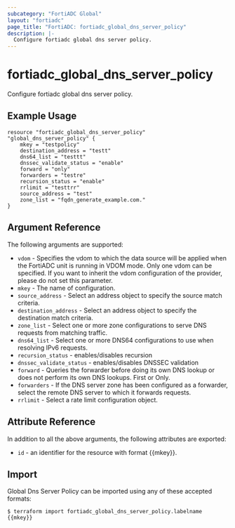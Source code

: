 ```yaml
---
subcategory: "FortiADC Global"
layout: "fortiadc"
page_title: "FortiADC: fortiadc_global_dns_server_policy"
description: |-
  Configure fortiadc global dns server policy.
---
```


# fortiadc_global_dns_server_policy
Configure fortiadc global dns server policy.

## Example Usage
```hcl
resource "fortiadc_global_dns_server_policy" "global_dns_server_policy" {
	mkey = "testpolicy"
	destination_address = "testt"
	dns64_list = "testtt"
	dnssec_validate_status = "enable"
	forward = "only"
	forwarders = "testre"
	recursion_status = "enable"
	rrlimit = "testtrr"
	source_address = "test"
	zone_list = "fqdn_generate_example.com."
}

```

## Argument Reference

The following arguments are supported:

* `vdom` - Specifies the vdom to which the data source will be applied when the FortiADC unit is running in VDOM mode. Only one vdom can be specified. If you want to inherit the vdom configuration of the provider, please do not set this parameter.
* `mkey` - The name of configuration.
* `source_address` - Select an address object to specify the source match criteria.
* `destination_address` - Select an address object to specify the destination match criteria.
* `zone_list` - Select one or more zone configurations to serve DNS requests from matching traffic.
* `dns64_list` - Select one or more DNS64 configurations to use when resolving IPv6 requests.
* `recursion_status` - enables/disables recursion
* `dnssec_validate_status` - enables/disables DNSSEC validation
* `forward` - Queries the forwarder before doing its own DNS lookup or does not perform its own DNS lookups. First or Only.
* `forwarders` - If the DNS server zone has been configured as a forwarder, select the remote DNS server to which it forwards requests.
* `rrlimit` - Select a rate limit configuration object.


## Attribute Reference

In addition to all the above arguments, the following attributes are exported:
* `id` - an identifier for the resource with format {{mkey}}.

## Import
 Global Dns Server Policy can be imported using any of these accepted formats:
```
$ terraform import fortiadc_global_dns_server_policy.labelname {{mkey}}
```
